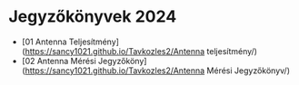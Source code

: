 # Jegyzőkönyvek 2024 
- [01 Antenna Teljesítmény](https://sancy1021.github.io/Tavkozles2/Antenna teljesítmény/)
- [02 Antenna Mérési Jegyzőköny](https://sancy1021.github.io/Tavkozles2/Antenna Mérési Jegyzőkönyv/) 
